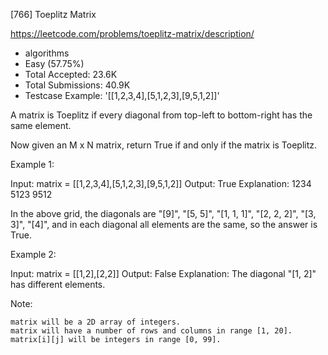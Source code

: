 [766] Toeplitz Matrix  

https://leetcode.com/problems/toeplitz-matrix/description/

* algorithms
* Easy (57.75%)
* Total Accepted:    23.6K
* Total Submissions: 40.9K
* Testcase Example:  '[[1,2,3,4],[5,1,2,3],[9,5,1,2]]'

A matrix is Toeplitz if every diagonal from top-left to bottom-right has the same element.

Now given an M x N matrix, return True if and only if the matrix is Toeplitz.
 

Example 1:


Input: matrix = [[1,2,3,4],[5,1,2,3],[9,5,1,2]]
Output: True
Explanation:
1234
5123
9512

In the above grid, the diagonals are "[9]", "[5, 5]", "[1, 1, 1]", "[2, 2, 2]", "[3, 3]", "[4]", and in each diagonal all elements are the same, so the answer is True.


Example 2:


Input: matrix = [[1,2],[2,2]]
Output: False
Explanation:
The diagonal "[1, 2]" has different elements.


Note:


	matrix will be a 2D array of integers.
	matrix will have a number of rows and columns in range [1, 20].
	matrix[i][j] will be integers in range [0, 99].


 
